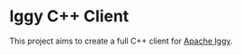 # Iggy C++ Client

This project aims to create a full C++ client for [Apache Iggy](https://iggy.apache.org).
